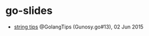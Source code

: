 # go-slides

- [string tips](http://go-talks.appspot.com/github.com/hkurokawa/go-slides/string-tips/stringtips.slide) @GolangTips (Gunosy.go#13), 02 Jun 2015
